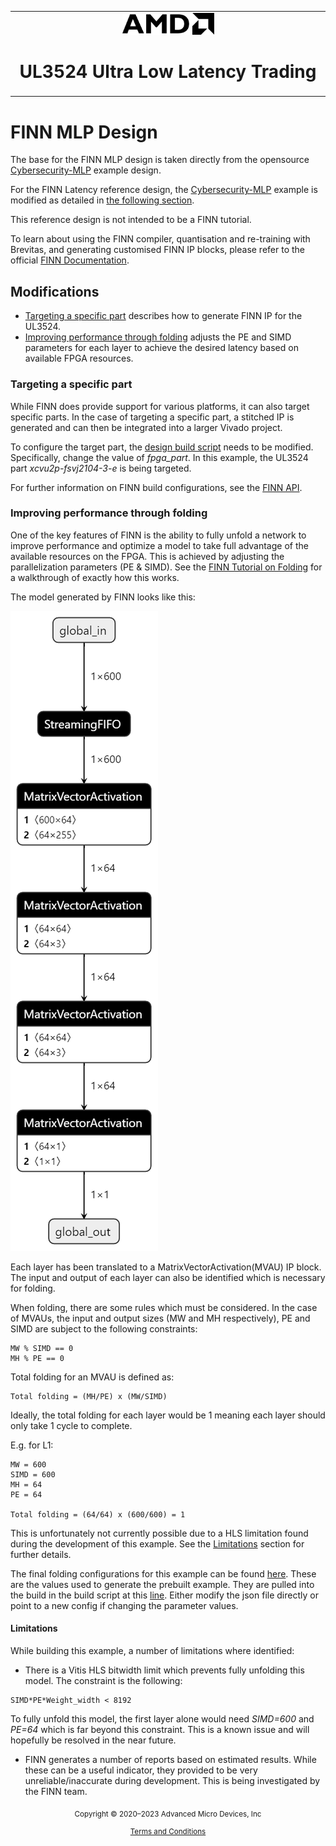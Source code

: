 <table class="sphinxhide" width="100%">
 <tr width="100%">
    <td align="center"><img src="https://raw.githubusercontent.com/Xilinx/Image-Collateral/main/xilinx-logo.png" width="30%"/><h1>UL3524 Ultra Low Latency Trading</h1>
    </td>
 </tr>
</table>

# FINN MLP Design

The base for the FINN MLP design is taken directly from the opensource [Cybersecurity-MLP](https://github.com/Xilinx/finn-examples/tree/main/build/cybersecurity-mlp) example design.

For the FINN Latency reference design, the [Cybersecurity-MLP](https://github.com/Xilinx/finn-examples/tree/main/build/cybersecurity-mlp) example is modified as detailed in [the following section](#modifications).

This reference design is not intended to be a FINN tutorial.

To learn about using the FINN compiler, quantisation and re-training with Brevitas, and generating customised FINN IP blocks, please refer to the official [FINN Documentation](https://finn.readthedocs.io/).

## Modifications

- [Targeting a specific part](#targeting-a-specific-part) describes how to generate FINN IP for the UL3524.
- [Improving performance through folding](#improving-performance-through-folding) adjusts the PE and SIMD parameters for each layer to achieve the desired latency based on available FPGA resources.

### Targeting a specific part

While FINN does provide support for various platforms, it can also target specific parts. In the case of targeting a specific part, a stitched IP is generated and can then be integrated into a larger Vivado project.

To configure the target part, the [design build script](./build.py) needs to be modified. Specifically, change the value of *fpga_part*. In this example, the UL3524 part *xcvu2p-fsvj2104-3-e* is being targeted.

For further information on FINN build configurations, see the [FINN API](https://finn.readthedocs.io/en/latest/source_code/finn.builder.html#finn.builder.build_dataflow_config.DataflowBuildConfig).

### Improving performance through folding

One of the key features of FINN is the ability to fully unfold a network to improve performance and optimize a model to take full advantage of the available resources on the FPGA. This is achieved by adjusting the parallelization parameters (PE & SIMD). See the [FINN Tutorial on Folding](https://github.com/Xilinx/finn/blob/dev/notebooks/advanced/3_folding.ipynb) for a walkthrough of exactly how this works.

The model generated by FINN looks like this:

![Stitched IP Onnx Model](../../Docs/Images/stitched_ip_model.png "Stitched IP Onnx Model")

Each layer has been translated to a MatrixVectorActivation(MVAU) IP block. The input and output of each layer can also be identified which is necessary for folding.

When folding, there are some rules which must be considered. In the case of MVAUs, the input and output sizes (MW and MH respectively), PE and SIMD are subject to the following constraints:

``````text
MW % SIMD == 0
MH % PE == 0
``````

Total folding for an MVAU is defined as:

``````text
Total folding = (MH/PE) x (MW/SIMD)
``````

Ideally, the total folding for each layer would be 1 meaning each layer should only take 1 cycle to complete.

E.g. for L1:

``````text
MW = 600
SIMD = 600
MH = 64
PE = 64

Total folding = (64/64) x (600/600) = 1
``````

This is unfortunately not currently possible due to a HLS limitation found during the development of this example. See the [Limitations](#limitations) section for further details.

The final folding configurations for this example can be found [here](./folding_config.json). These are the values used to generate the prebuilt example. They are pulled into the build in the build script at this [line](./build.py#L24). Either modify the json file directly or point to a new config if changing the parameter values.

#### Limitations

While building this example, a number of limitations where identified:

- There is a Vitis HLS bitwidth limit which prevents fully unfolding this model. The constraint is the following:

``````text
SIMD*PE*Weight_width < 8192
``````

To fully unfold this model, the first layer alone would need *SIMD=600* and *PE=64* which is far beyond this constraint. This is a known issue and will hopefully be resolved in the near future.

- FINN generates a number of reports based on estimated results. While these can be a useful indicator, they provided to be very unreliable/inaccurate during development. This is being investigated by the FINN team.

<p class="sphinxhide" align="center"><sub>Copyright © 2020–2023 Advanced Micro Devices, Inc</sub></p>

<p class="sphinxhide" align="center"><sup><a href="https://www.amd.com/en/corporate/copyright">Terms and Conditions</a></sup></p>
